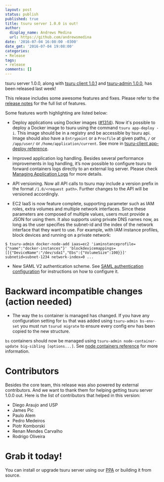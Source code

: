 ```yaml
---
layout: post
status: publish
published: true
title: tsuru server 1.0.0 is out!
author:
  display_name: Andrews Medina
  url: https://github.com/andrewsmedina
date: '2016-07-04 16:08:00 -0300'
date_gmt: '2016-07-04 19:08:00'
categories:
- Release
tags:
- release
comments: []
---
```


tsuru server 1.0.0, along with [tsuru client 1.0.1](https://github.com/tsuru/tsuru-client/releases/tag/1.0.1) and [tsuru-admin 1.0.0](https://github.com/tsuru/tsuru-admin/releases/tag/1.0.0), has been released last week!

This release includes some awesome features and fixes. Please refer to the [release notes](http://docs.tsuru.io/en/stable/releases/tsurud/1.0.0.html) for the full list of features.

Some features worth highlighting are listed below:

* Deploy applications using Docker images
([#1314](https://github.com/tsuru/tsuru/issues/1314)). Now it's possible to
deploy a Docker image to tsuru using the command `tsuru app-deploy -i`.
This image should be in a registry and be accessible by tsuru api.
Image should also have a `Entrypoint` or a `Procfile` at given paths, `/` or
`/app/user/` or `/home/application/current`. See more in [tsuru-client app-deploy reference](https://tsuru-client.readthedocs.io/en/latest/reference.html#deploy).

* Improved application log handling. Besides several performance improvements in
log handling, it’s now possible to configure tsuru to forward containers logs
directly to an external log server. Please check [Managing Application Logs](https://docs.tsuru.io/master/managing/logs.html) for more details.

* API versioning. Now all API calls to tsuru may include a version prefix in the
format `/1.0/<request path>`. Further changes to the API will be versioned
accordingly.

* EC2 IaaS is now feature complete, supporting parameter such as IAM roles, extra volumes and multiple network interfaces. Since these parameters are composed of multiple values, users must provide a JSON for using them. It also supports using private DNS names now, as long as the user specifies the subnet-id and the index of the network interface that they want to use. For example, with IAM instance profiles, block devices and running on a private network:

```
$ tsuru-admin docker-node-add iaas=ec2 'iaminstanceprofile={"name":"docker-instances"}' 'blockdevicemappings=[[{"DeviceName":"/dev/sda1","Ebs":{"VolumeSize":100}}]' subnetid=subnet-1234 network-index=0 ...
```

* New SAML V2 authentication scheme. See [SAML authentication configuration](https://docs.tsuru.io/master/reference/config.html#saml-configuration)
for instructions on how to configure it.

Backward incompatible changes (action needed)
=============================================

* The way the `bs` container is managed has changed. If you have any
configuration setting for `bs` that was added using `tsuru-admin bs-env-set`
you must run `tsurud migrate` to ensure every config env has been copied to
the new structure.

`bs` containers should now be managed using
`tsuru-admin node-container-update big-sibling [options...]`. See
[node containers reference](https://tsuru-admin.readthedocs.io/en/master/reference.html#node-containers-management) for more information.

Contributors
============

Besides the core team, this release was also powered by external contributors.
And we want to thank them for helping getting tsuru server 1.0.0 out. Here is
the list of contributors that helped in this version:

- Diego Araujo and USP
- James Pic
- Paulo Alem
- Pedro Medeiros
- Piotr Komborski
- Renan Mendes Carvalho
- Rodrigo Oliveira

Grab it today!
==============

You can install or upgrade tsuru server using our [PPA](http://docs.tsuru.io/en/stable/installing/api.html#adding-repositories) or
building it from source.
